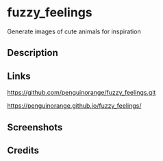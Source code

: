 # fuzzy_feelings
Generate images of cute animals for inspiration

## Description

## Links

https://github.com/penguinorange/fuzzy_feelings.git

https://penguinorange.github.io/fuzzy_feelings/

## Screenshots

## Credits

